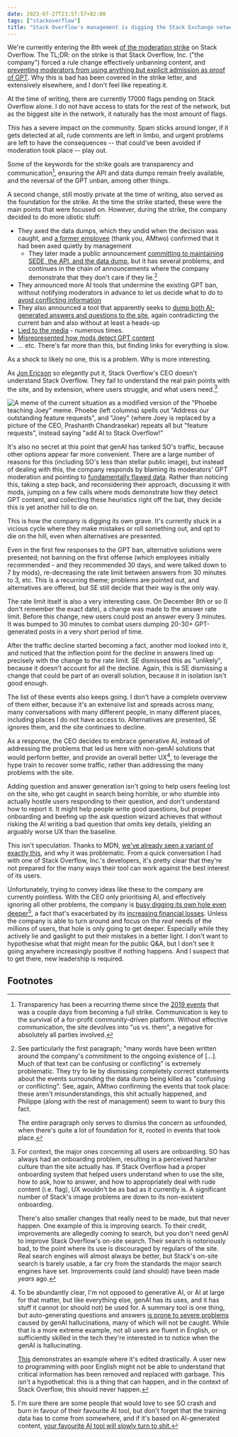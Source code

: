 ```yaml
---
date: 2023-07-27T23:57:57+02:00
tags: ["stackoverflow"]
title: "Stack Overflow's management is digging the Stack Exchange network's grave"
---
```


We're currently entering the 8th week [of the moderation strike](https://openletter.mousetail.nl/) on Stack Overflow. The TL;DR: on the strike is that Stack Overflow, Inc. ("the company") forced a rule change effectively unbanning content, and [preventing moderators from using anything but explicit admission as proof of GPT](https://meta.stackexchange.com/q/391626/332043). Why this is bad has been covered in the strike letter, and extensively elsewhere, and I don't feel like repeating it. 

At the time of writing, there are currently 17000 flags pending on Stack Overflow alone. I do not have access to stats for the rest of the network, but as the biggest site in the network, it naturally has the most amount of flags. 

This has a severe impact on the community. Spam sticks around longer, if it gets detected at all, rude comments are left in limbo, and urgent problems are left to have the consequences -- that could've been avoided if moderation took place -- play out. 

Some of the keywords for the strike goals are transparency and communication[^1], ensuring the API and data dumps remain freely available, and the reversal of the GPT unban, among other things. 

A second change, still mostly private at the time of writing, also served as the foundation for the strike. At the time the strike started, these were the main points that were focused on. However, during the strike, the company decided to do more idiotic stuff:

* They axed the data dumps, which they undid when the decision was caught, and [a former employee](https://meta.stackexchange.com/a/390023/332043) (thank you, AMtwo) confirmed that it had been axed quietly by management
    * They later made a public announcement [committing to maintaining SEDE, the API, and the data dump](https://meta.stackexchange.com/q/391634/332043), but it has several problems, and continues in the chain of announcements where the company demonstrate that they don't care if they lie.[^2]
* They announced more AI tools that undermine the existing GPT ban, without notifying moderators in advance to let us decide what to do to [avoid conflicting information](https://meta.stackoverflow.com/a/425779/6296561)
* They also announced a tool that apparently seeks to [dump both AI-generated answers and questions to the site](https://meta.stackoverflow.com/q/425787/6296561), again contradicting the current ban and also without at least a heads-up
* [Lied to the media](https://meta.stackexchange.com/q/389824/332043) - numerous times.
* [Misrepresented how mods detect GPT content](https://meta.stackexchange.com/q/389828/332043)
* ... etc. There's far more than this, but finding links for everything is slow. 

As a shock to likely no one, this is a problem. Why is more interesting. 

As [Jon Ericson](https://jlericson.com/2023/07/26/not_understanding.html) so elegantly put it, Stack Overflow's CEO doesn't understand Stack Overflow. They fail to understand the real pain points with the site, and by extension, where users struggle, and what users need.[^3]

![A meme of the current situation as a modified version of the "Phoebe teaching Joey" meme. Phoebe (left columns) spells out "Address our outstanding feature requests", and "Joey" (where Joey is replaced by a picture of the CEO, Prashanth Chandrasekar) repeats all but "feature requests", instead saying "add AI to Stack Overflow!"](https://cdn.discordapp.com/attachments/676029765987336192/1134197511670734939/7ty0r1.jpg)

It's also no secret at this point that genAI has tanked SO's traffic, because other options appear far more convenient. There are a large number of reasons for this (including SO's less than stellar public image), but instead of dealing with this, the company responds by blaming its moderators' GPT moderation and pointing to [fundamentally flawed data](https://meta.stackexchange.com/a/389940/332043). Rather than noticing this, taking a step back, and reconsidering their approach, discussing it with mods, jumping on a few calls where mods demonstrate how they detect GPT content, and collecting these heuristics right off the bat, they decide this is yet another hill to die on.

This is how the company is digging its own grave. It's currently stuck in a vicious cycle where they make mistakes or roll something out, and opt to die on the hill, even when alternatives are presented.

Even in the first few responses to the GPT ban, alternative solutions were presented; not banning on the first offense (which employees initially recommended - and they recommended 30 days, and were talked down to 7 by mods), re-decreasing the rate limit between answers from 30 minutes to 3, etc. This is a recurring theme; problems are pointed out, and alternatives are offered, but SE still decide that their way is the only way.

The rate limit itself is also a very interesting case. On December 8th or so (I don't remember the exact date), a change was made to the answer rate limit. Before this change, new users could post an answer every 3 minutes. It was bumped to 30 minutes to combat users dumping 20-30+ GPT-generated posts in a very short period of time.

After the traffic decline started becoming a fact, another mod looked into it, and noticed that the inflection point for the decline in answers lined up precisely with the change to the rate limit. SE dismissed this as "unlikely", because it doesn't account for all the decline. Again, this is SE dismissing a change that could be part of an overall solution, because it in isolation isn't good enough.

The list of these events also keeps going. I don't have a complete overview of them either, because it's an extensive list and spreads across many, many conversations with many different people, in many different places, including places I do not have access to. Alternatives are presented, SE ignores them, and the site continues to decline. 

As a response, the CEO decides to embrace generative AI, instead of addressing the problems that led us here with non-genAI solutions that would perform better, and provide an overall better UX[^4], to leverage the hype train to recover some traffic, rather than addressing the many problems with the site. 

Adding question and answer generation isn't going to help users feeling lost on the site, who get caught in search being horrible, or who stumble into actually hostile users responding to their question, and don't understand how to report it.  It might help people write good questions, but proper onboarding and beefing up the ask question wizard achieves that without risking the AI writing a bad question that omits key details, yielding an arguably worse UX than the baseline. 

This isn't speculation. Thanks to MDN, [we've already seen a variant of exactly this](https://github.com/mdn/yari/issues/9208#issuecomment-1615200919), and why it was problematic. From a quick conversation I had with one of Stack Overflow, Inc.'s developers, it's pretty clear that they're not prepared for the many ways their tool can work against the best interest of its users.

Unfortunately, trying to convey ideas like these to the company are currently pointless. With the CEO only prioritising AI, and effectively ignoring all other problems, the company is [busy digging its own hole even deeper](https://en.wiktionary.org/wiki/enshittification)[^5], a fact that's exacerbated by its [increasing financial losses](https://jlericson.com/2023/05/17/so_business.html). Unless the company is able to turn around and focus on the _real_ needs of the millions of users, that hole is only going to get deeper. Especially while they actively lie and gaslight to put their mistakes in a better light. I don't want to hypothesise what that might mean for the public Q&A, but I don't see it going anywhere increasingly positive if nothing happens. And I suspect that to get there, new leadership is required.


## Footnotes

[^1]: Transparency has been a recurring theme since the [2019 events](https://meta.stackexchange.com/q/333965/332043) that was a couple days from becoming a full strike. Communication is key to the survival of a for-profit community-driven platform. Without effective communication, the site devolves into "us vs. them", a negative for absolutely all parties involved.
[^2]: See particularly the first paragraph; "many words have been written around the company's commitment to the ongoing existence of [...]. Much of that  text can be confusing or conflicting" is extremely problematic. They try to lie by dismissing completely correct statements about the events surrounding the data dump being killed as "confusing or conflicting". See, again, AMtwo confirming the events that took place: these aren't misunderstandings, this shit actually happened, and Philippe (along with the rest of management) seem to want to bury this fact.

    The entire paragraph only serves to dismiss the concern as unfounded, when there's quite a lot of foundation for it, rooted in events that took place.

[^3]: For context, the major ones concerning all users are onboarding. SO has always had an onboarding problem, resulting in a perceived harsher culture than the site actually has. If Stack Overflow had a proper onboarding system that helped users understand when to use the site, how to ask, how to answer, and how to appropriately deal with rude content (i.e. flag), UX wouldn't be as bad as it currently is. A significant number of Stack's image problems are down to its non-existent onboarding.
    
    There's also smaller changes that really need to be made, but that never happen. One example of this is improving search. To their credit, improvements are allegedly coming to search, but you don't need genAI to improve Stack Overflow's on-site search. Their search is notoriously bad, to the point where its use is discouraged by regulars of the site. Real search engines will almost always be better, but Stack's on-site search is barely usable, a far cry from the standards the major search engines have set. Improvements could (and should) have been made _years_ ago.
[^4]: To be abundantly clear, I'm not opposed to generative AI, or AI at large for that matter, but like everything else, genAI has its uses, and it has stuff it cannot (or should not) be used for. A summary tool is one thing, but auto-generating questions and answers [is prone to severe problems](https://meta.stackoverflow.com/a/425167/6296561) caused by genAI hallucinations, many of which will not be caught. While that is a more extreme example, not all users are fluent in English, or sufficiently skilled in the tech they're interested in to notice when the genAI is hallucinating.

    [This](https://meta.stackoverflow.com/a/425176/6296561) demonstrates an example where it's edited drastically. A user new to programming with poor English might not be able to understand that critical information has been removed and replaced with garbage. This isn't a hypothetical: this is a thing that can happen, and in the context of Stack Overflow, this should never happen.
[^5]: I'm sure there are some people that would love to see SO crash and burn in favour of their favourite AI tool, but don't forget that the training data has to come from somewhere, and if it's based on AI-generated content, [your favourite AI tool will slowly turn to shit.][model-collapse]

[model-collapse]: https://venturebeat.com/ai/the-ai-feedback-loop-researchers-warn-of-model-collapse-as-ai-trains-on-ai-generated-content/
